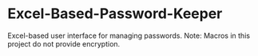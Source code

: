 # Excel-Based-Password-Keeper
Excel-based user interface for managing passwords. Note: Macros in this project do not provide encryption.
